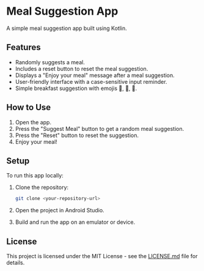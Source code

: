 # Meal Suggestion App

A simple meal suggestion app built using Kotlin.

## Features

- Randomly suggests a meal.
- Includes a reset button to reset the meal suggestion.
- Displays a "Enjoy your meal" message after a meal suggestion.
- User-friendly interface with a case-sensitive input reminder.
- Simple breakfast suggestion with emojis 🍞, 🧈, 🍯.

## How to Use

1. Open the app.
2. Press the "Suggest Meal" button to get a random meal suggestion.
3. Press the "Reset" button to reset the suggestion.
4. Enjoy your meal!

## Setup

To run this app locally:

1. Clone the repository:
   ```bash
   git clone <your-repository-url>
   ```

2. Open the project in Android Studio.
3. Build and run the app on an emulator or device.

## License

This project is licensed under the MIT License - see the [LICENSE.md](LICENSE.md) file for details.

